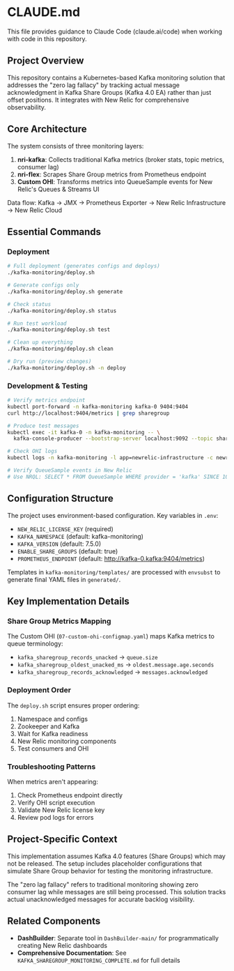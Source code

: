 # CLAUDE.md

This file provides guidance to Claude Code (claude.ai/code) when working with code in this repository.

## Project Overview

This repository contains a Kubernetes-based Kafka monitoring solution that addresses the "zero lag fallacy" by tracking actual message acknowledgment in Kafka Share Groups (Kafka 4.0 EA) rather than just offset positions. It integrates with New Relic for comprehensive observability.

## Core Architecture

The system consists of three monitoring layers:
1. **nri-kafka**: Collects traditional Kafka metrics (broker stats, topic metrics, consumer lag)
2. **nri-flex**: Scrapes Share Group metrics from Prometheus endpoint
3. **Custom OHI**: Transforms metrics into QueueSample events for New Relic's Queues & Streams UI

Data flow: Kafka → JMX → Prometheus Exporter → New Relic Infrastructure → New Relic Cloud

## Essential Commands

### Deployment
```bash
# Full deployment (generates configs and deploys)
./kafka-monitoring/deploy.sh

# Generate configs only
./kafka-monitoring/deploy.sh generate

# Check status
./kafka-monitoring/deploy.sh status

# Run test workload
./kafka-monitoring/deploy.sh test

# Clean up everything
./kafka-monitoring/deploy.sh clean

# Dry run (preview changes)
./kafka-monitoring/deploy.sh -n deploy
```

### Development & Testing
```bash
# Verify metrics endpoint
kubectl port-forward -n kafka-monitoring kafka-0 9404:9404
curl http://localhost:9404/metrics | grep sharegroup

# Produce test messages
kubectl exec -it kafka-0 -n kafka-monitoring -- \
  kafka-console-producer --bootstrap-server localhost:9092 --topic share-group-topic

# Check OHI logs
kubectl logs -n kafka-monitoring -l app=newrelic-infrastructure -c newrelic-infrastructure | grep sharegroup

# Verify QueueSample events in New Relic
# Use NRQL: SELECT * FROM QueueSample WHERE provider = 'kafka' SINCE 10 minutes ago
```

## Configuration Structure

The project uses environment-based configuration. Key variables in `.env`:
- `NEW_RELIC_LICENSE_KEY` (required)
- `KAFKA_NAMESPACE` (default: kafka-monitoring)
- `KAFKA_VERSION` (default: 7.5.0)
- `ENABLE_SHARE_GROUPS` (default: true)
- `PROMETHEUS_ENDPOINT` (default: http://kafka-0.kafka:9404/metrics)

Templates in `kafka-monitoring/templates/` are processed with `envsubst` to generate final YAML files in `generated/`.

## Key Implementation Details

### Share Group Metrics Mapping
The Custom OHI (`07-custom-ohi-configmap.yaml`) maps Kafka metrics to queue terminology:
- `kafka_sharegroup_records_unacked` → `queue.size`
- `kafka_sharegroup_oldest_unacked_ms` → `oldest.message.age.seconds`
- `kafka_sharegroup_records_acknowledged` → `messages.acknowledged`

### Deployment Order
The `deploy.sh` script ensures proper ordering:
1. Namespace and configs
2. Zookeeper and Kafka
3. Wait for Kafka readiness
4. New Relic monitoring components
5. Test consumers and OHI

### Troubleshooting Patterns
When metrics aren't appearing:
1. Check Prometheus endpoint directly
2. Verify OHI script execution
3. Validate New Relic license key
4. Review pod logs for errors

## Project-Specific Context

This implementation assumes Kafka 4.0 features (Share Groups) which may not be released. The setup includes placeholder configurations that simulate Share Group behavior for testing the monitoring infrastructure.

The "zero lag fallacy" refers to traditional monitoring showing zero consumer lag while messages are still being processed. This solution tracks actual unacknowledged messages for accurate backlog visibility.

## Related Components

- **DashBuilder**: Separate tool in `DashBuilder-main/` for programmatically creating New Relic dashboards
- **Comprehensive Documentation**: See `KAFKA_SHAREGROUP_MONITORING_COMPLETE.md` for full details